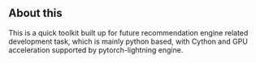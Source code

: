 ## About this

This is a quick toolkit built up for future recommendation engine related development task, which is mainly python based, with Cython and GPU acceleration supported by pytorch-lightning engine.

